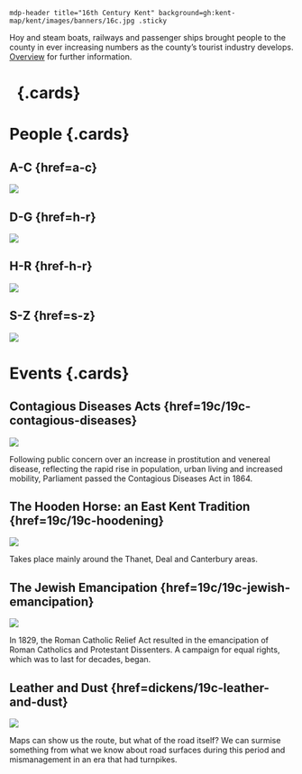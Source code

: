 `mdp-header title="16th Century Kent" background=gh:kent-map/kent/images/banners/16c.jpg .sticky`

Hoy and steam boats, railways and passenger ships brought people to the county in ever increasing numbers as the county’s tourist industry develops. [Overview](19c-kent)
 for further information. 

# &nbsp; {.cards} 

# People {.cards}

## A-C {href=a-c}

![](https://iiif.juncture-digital.org/thumbnail?url=https://smarthistory.org/wp-content/uploads/2021/03/atkinsfinal.jpg) 

## D-G {href=h-r}

![](https://iiif.juncture-digital.org/thumbnail?url=https://iiif.juncture-digital.org/thumbnail?url=https://upload.wikimedia.org/wikipedia/commons/7/7d/Joseph_Mallord_William_Turner_-_Margate_-_Google_Art_Project.jpg) 

## H-R {href-h-r} 

![](https://iiif.juncture-digital.org/thumbnail?url=https://stor.artstor.org/stor/1f7f1801-76e2-4b52-8fa1-996e0d735573.jpg)

## S-Z {href=s-z} 

![](https://iiif.juncture-digital.org/thumbnail?url=https://iiif.juncture-digital.org/thumbnail?url=https://upload.wikimedia.org/wikipedia/commons/6/65/RothwellMaryShelley.jpg) 

# Events {.cards}

## Contagious Diseases Acts {href=19c/19c-contagious-diseases}

![](https://iiif.juncture-digital.org/thumbnail?url=https://raw.githubusercontent.com/kent-map/kent/main/images/banners/19c.jpg)

Following public concern over an increase in prostitution and venereal disease, reflecting the rapid rise in population, urban living and increased mobility, Parliament passed the Contagious Diseases Act in 1864.

## The Hooden Horse: an East Kent Tradition {href=19c/19c-hoodening}

![](https://iiif.juncture-digital.org/thumbnail?url=https://raw.githubusercontent.com/kent-map/kent/main/images/banners/19c.jpg) 

Takes place mainly around the Thanet, Deal and Canterbury areas.

## The Jewish Emancipation {href=19c/19c-jewish-emancipation}

![](https://iiif.juncture-digital.org/thumbnail?url=https://stor.artstor.org/stor/9b234825-18ea-401c-9c71-868cdfc3eb21) 

In 1829, the Roman Catholic Relief Act resulted in the emancipation of Roman Catholics and Protestant Dissenters. A campaign for equal rights, which was to last for decades, began. 

## Leather and Dust {href=dickens/19c-leather-and-dust}

![](https://iiif.juncture-digital.org/thumbnail?url=https://raw.githubusercontent.com/kent-map/kent/main/images/banners/19c.jpg) 

Maps can show us the route, but what of the road itself? We can surmise something from what we know about road surfaces during this period and mismanagement in an era that had turnpikes.
